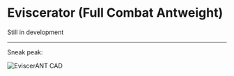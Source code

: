 # Eviscerator (Full Combat Antweight)

Still in development

---

Sneak peak:

![EviscerANT CAD](EviscerANT/EviscerANTImages/a1.png)
